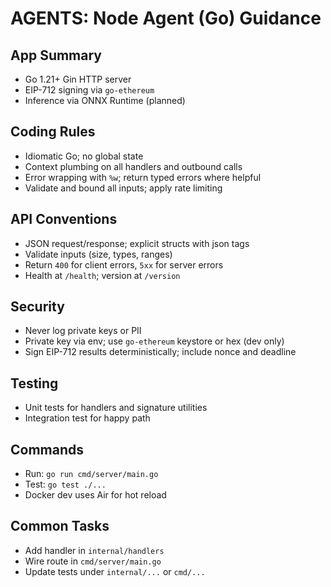 # AGENTS: Node Agent (Go) Guidance

## App Summary
- Go 1.21+ Gin HTTP server
- EIP-712 signing via `go-ethereum`
- Inference via ONNX Runtime (planned)

## Coding Rules
- Idiomatic Go; no global state
- Context plumbing on all handlers and outbound calls
- Error wrapping with `%w`; return typed errors where helpful
- Validate and bound all inputs; apply rate limiting

## API Conventions
- JSON request/response; explicit structs with json tags
- Validate inputs (size, types, ranges)
- Return `400` for client errors, `5xx` for server errors
- Health at `/health`; version at `/version`

## Security
- Never log private keys or PII
- Private key via env; use `go-ethereum` keystore or hex (dev only)
- Sign EIP-712 results deterministically; include nonce and deadline

## Testing
- Unit tests for handlers and signature utilities
- Integration test for happy path

## Commands
- Run: `go run cmd/server/main.go`
- Test: `go test ./...`
- Docker dev uses Air for hot reload

## Common Tasks
- Add handler in `internal/handlers`
- Wire route in `cmd/server/main.go`
- Update tests under `internal/...` or `cmd/...`

